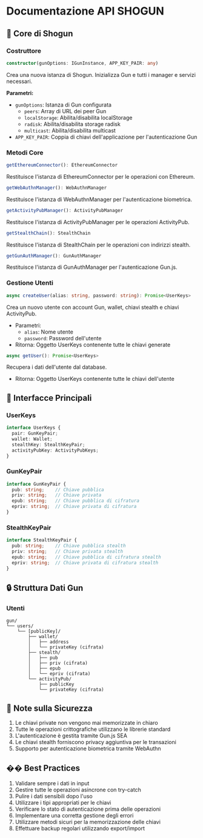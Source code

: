 # Documentazione API SHOGUN

## 🏰 Core di Shogun

### Costruttore

```typescript
constructor(gunOptions: IGunInstance, APP_KEY_PAIR: any)
```
Crea una nuova istanza di Shogun. Inizializza Gun e tutti i manager e servizi necessari.

**Parametri:**
- `gunOptions`: Istanza di Gun configurata
  - `peers`: Array di URL dei peer Gun
  - `localStorage`: Abilita/disabilita localStorage
  - `radisk`: Abilita/disabilita storage radisk
  - `multicast`: Abilita/disabilita multicast
- `APP_KEY_PAIR`: Coppia di chiavi dell'applicazione per l'autenticazione Gun

### Metodi Core

```typescript
getEthereumConnector(): EthereumConnector
```
Restituisce l'istanza di EthereumConnector per le operazioni con Ethereum.

```typescript
getWebAuthnManager(): WebAuthnManager
```
Restituisce l'istanza di WebAuthnManager per l'autenticazione biometrica.

```typescript
getActivityPubManager(): ActivityPubManager
```
Restituisce l'istanza di ActivityPubManager per le operazioni ActivityPub.

```typescript
getStealthChain(): StealthChain
```
Restituisce l'istanza di StealthChain per le operazioni con indirizzi stealth.

```typescript
getGunAuthManager(): GunAuthManager
```
Restituisce l'istanza di GunAuthManager per l'autenticazione Gun.js.

### Gestione Utenti

```typescript
async createUser(alias: string, password: string): Promise<UserKeys>
```
Crea un nuovo utente con account Gun, wallet, chiavi stealth e chiavi ActivityPub.
- Parametri:
  - `alias`: Nome utente
  - `password`: Password dell'utente
- Ritorna: Oggetto UserKeys contenente tutte le chiavi generate

```typescript
async getUser(): Promise<UserKeys>
```
Recupera i dati dell'utente dal database.
- Ritorna: Oggetto UserKeys contenente tutte le chiavi dell'utente

## 🔑 Interfacce Principali

### UserKeys
```typescript
interface UserKeys {
  pair: GunKeyPair;
  wallet: Wallet;
  stealthKey: StealthKeyPair;
  activityPubKey: ActivityPubKeys;
}
```

### GunKeyPair
```typescript
interface GunKeyPair {
  pub: string;    // Chiave pubblica
  priv: string;   // Chiave privata
  epub: string;   // Chiave pubblica di cifratura
  epriv: string;  // Chiave privata di cifratura
}
```

### StealthKeyPair
```typescript
interface StealthKeyPair {
  pub: string;    // Chiave pubblica stealth
  priv: string;   // Chiave privata stealth
  epub: string;   // Chiave pubblica di cifratura stealth
  epriv: string;  // Chiave privata di cifratura stealth
}
```

## 🔒 Struttura Dati Gun

### Utenti
```
gun/
└── users/
    └── [publicKey]/
        ├── wallet/
        │   ├── address
        │   └── privateKey (cifrata)
        ├── stealth/
        │   ├── pub
        │   ├── priv (cifrata)
        │   ├── epub
        │   └── epriv (cifrata)
        └── activityPub/
            ├── publicKey
            └── privateKey (cifrata)
```

## 🔐 Note sulla Sicurezza

1. Le chiavi private non vengono mai memorizzate in chiaro
2. Tutte le operazioni crittografiche utilizzano le librerie standard
3. L'autenticazione è gestita tramite Gun.js SEA
4. Le chiavi stealth forniscono privacy aggiuntiva per le transazioni
5. Supporto per autenticazione biometrica tramite WebAuthn

## �� Best Practices

1. Validare sempre i dati in input
2. Gestire tutte le operazioni asincrone con try-catch
3. Pulire i dati sensibili dopo l'uso
4. Utilizzare i tipi appropriati per le chiavi
5. Verificare lo stato di autenticazione prima delle operazioni
6. Implementare una corretta gestione degli errori
7. Utilizzare metodi sicuri per la memorizzazione delle chiavi
8. Effettuare backup regolari utilizzando export/import 